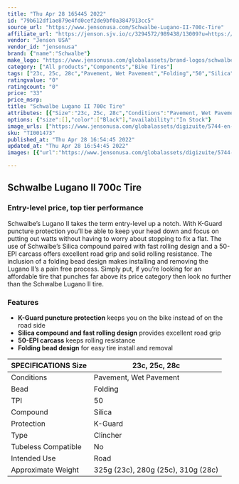 ```yaml
---
title: "Thu Apr 28 165445 2022"
id: "79b612df1ae879e4fd0cef2de9bf0a3847913cc5"
source_url: "https://www.jensonusa.com/Schwalbe-Lugano-II-700c-Tire"
affiliate_url: "https://jenson.sjv.io/c/3294572/989438/13009?u=https://www.jensonusa.com/Schwalbe-Lugano-II-700c-Tire"
vendor: "Jenson USA"
vendor_id: "jensonusa"
brand: {"name":"Schwalbe"}
make_logo: "https://www.jensonusa.com/globalassets/brand-logos/schwalbe.jpg"
category: ["All products","Components","Bike Tires"]
tags: ["23c, 25c, 28c","Pavement, Wet Pavement","Folding","50","Silica","K-Guard","Clincher","No","Road","325g (23c), 280g (25c), 310g (28c)"]
ratingvalue: "0"
ratingcount: "0"
price: "33"
price_msrp: 
title: "Schwalbe Lugano II 700c Tire"
attributes: [{"Size":"23c, 25c, 28c","Conditions":"Pavement, Wet Pavement","Bead":"Folding","TPI":"50","Compound":"Silica","Protection":"K-Guard","Type":"Clincher","Tubeless Compatible":"No","Intended Use":"Road","Approximate Weight":"325g (23c), 280g (25c), 310g (28c)"}]
options: {"size":[],"color":["Black"],"availability":"In Stock"}
image_urls: ["https://www.jensonusa.com/globalassets/digizuite/5744-en-ti001473-black.jpg","https://www.jensonusa.com/globalassets/digizuite/5743-en-ti001473_1-black.jpg","https://www.jensonusa.com/globalassets/digizuite/5745-en-ti001473_2-black.jpg"]
sku: "TI001473"
published_at: "Thu Apr 28 16:54:45 2022"
updated_at: "Thu Apr 28 16:54:45 2022"
images: [{"url":"https://www.jensonusa.com/globalassets/digizuite/5744-en-ti001473-black.jpg","path":"full/b71b1b18c91bd0ad3092e7e8b79cc2b8f22b3c4c.jpg","checksum":"74ea4ff66796e6980a98aea9732417c7","status":"downloaded"},{"url":"https://www.jensonusa.com/globalassets/digizuite/5743-en-ti001473_1-black.jpg","path":"full/c0328a870048c2cc0a6d3247cfe3b741538f6a20.jpg","checksum":"e26b977098fc05c112a07beff32de9c8","status":"downloaded"},{"url":"https://www.jensonusa.com/globalassets/digizuite/5745-en-ti001473_2-black.jpg","path":"full/863cd0774e9478ba7b4342200d98acb28fc4292d.jpg","checksum":"e5f947a9ce2edf6ac43e37f345e9d339","status":"downloaded"}]

---
```

## Schwalbe Lugano II 700c Tire

### Entry-level price, top tier performance

Schwalbe’s Lugano II takes the term entry-level up a notch. With K-Guard
puncture protection you’ll be able to keep your head down and focus on putting
out watts without having to worry about stopping to fix a flat. The use of
Schwalbe’s Silica compound paired with fast rolling design and a 50-EPI
carcass offers excellent road grip and solid rolling resistance. The inclusion
of a folding bead design makes installing and removing the Lugano II’s a pain
free process. Simply put, if you’re looking for an affordable tire that
punches far above its price category then look no further than the Schwalbe
Lugano II tire.

### Features

  * **K-Guard puncture protection** keeps you on the bike instead of on the road side
  * **Silica compound and fast rolling design** provides excellent road grip
  * **50-EPI carcass** keeps rolling resistance
  * **Folding bead design** for easy tire install and removal

SPECIFICATIONS Size | 23c, 25c, 28c  
---|---  
Conditions | Pavement, Wet Pavement  
Bead | Folding  
TPI | 50  
Compound | Silica  
Protection | K-Guard  
Type | Clincher  
Tubeless Compatible | No  
Intended Use | Road  
Approximate Weight | 325g (23c), 280g (25c), 310g (28c)

